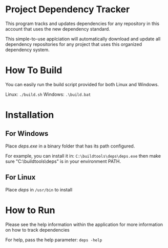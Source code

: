 # Project Dependency Tracker

 This program tracks and updates dependencies for any repository in this account that uses the new dependency standard.
 
 
 
 This simple-to-use applciation will automatically download and update all dependency repositories for any project that uses this organized dependency system.
 
 
 # How To Build
 
 You can easily run the build script provided for both Linux and Windows.
 
 Linux: `./build.sh`
 Windows: `.\build.bat`
 
 # Installation
 
 ## For Windows
 
 Place *deps.exe* in a binary folder that has its path configured.
 
 For example, you can install it in: `C:\buildtools\deps\deps.exe` then make sure "C:\buildtools\deps" is in your environment PATH.
 
 ## For Linux
 
 Place *deps* in `/usr/bin` to install
 
 # How to Run
 
 Please see the help information within the application for more information on how to track dependencies

 For help, pass the help parameter: `deps -help`
